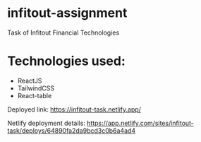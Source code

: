 # infitout-assignment
Task of Infitout Financial Technologies

# Technologies used:
- ReactJS
- TailwindCSS
- React-table

Deployed link: https://infitout-task.netlify.app/

Netlify deployment details: https://app.netlify.com/sites/infitout-task/deploys/64890fa2da9bcd3c0b6a4ad4
